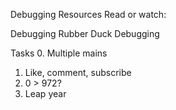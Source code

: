 Debugging
Resources
Read or watch:

Debugging
Rubber Duck Debugging

Tasks
0. Multiple mains
1. Like, comment, subscribe
2. 0 > 972?
3. Leap year
